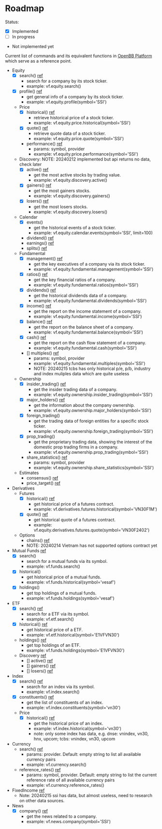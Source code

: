 # Roadmap

Status:
- [x] Implemented
- [ ] In progress
- Not implemented yet

Current list of commands and its equivalent functions in [OpenBB Platform](https://docs.openbb.co/platform) which serve as a reference point.

- Equity
    - [x] search() [ref](https://docs.openbb.co/platform/reference/equity/search)
        - search for a company by its stock ticker.
        - example: vf.equity.search()
    - [x] profile() [ref](https://docs.openbb.co/platform/reference/equity/profile)
        - get general info of a company by its stock ticker.
        - example: vf.equity.profile(symbol='SSI')
    - Price
        - [x] historical() [ref](https://docs.openbb.co/platform/reference/equity/price/historical)
            - retrieve historical price of a stock ticker.
            - example: vf.equity.price.historical(symbol='SSI')
        - [x] quote() [ref](https://docs.openbb.co/platform/reference/equity/price/quote)
            - retrieve quote data of a stock ticker.
            - example: vf.equity.price.quote(symbol='SSI')
        - performance() [ref](https://docs.openbb.co/platform/reference/equity/price/performance)
            - params: symbol, provider
            - example: vf.equity.price.performance(symbol='SSI')
    - Discovery: NOTE: 20240212 implemented but api returns no data, check later
        - [x] active() [ref](https://docs.openbb.co/platform/reference/equity/discovery/active)
            - get the most active stocks by trading value.
            - example: vf.equity.discovery.active()
        - [x] gainers() [ref](https://docs.openbb.co/platform/reference/equity/discovery/gainers)
            - get the most gainers stocks.
            - example: vf.equity.discovery.gainers()
        - [x] losers() [ref](https://docs.openbb.co/platform/reference/equity/discovery/losers)
            - get the most losers stocks.
            - example: vf.equity.discovery.losers()
    - Calendar
        - [x] events()
            - get the historical events of a stock ticker.
            - example: vf.equity.calendar.events(symbol='SSI', limit=100)
        - dividend() [ref](https://docs.openbb.co/platform/reference/equity/calendar/dividend)
        - earnings() [ref](https://docs.openbb.co/platform/reference/equity/calendar/earnings)
        - splits() [ref](https://docs.openbb.co/platform/reference/equity/calendar/splits)
    - Fundamental
        - [x] management() [ref](https://docs.openbb.co/platform/reference/equity/fundamental/management)
            - get the key executives of a company via its stock ticker.
            - example: vf.equity.fundamental.management(symbol='SSI')
        - [x] ratios() [ref](https://docs.openbb.co/platform/reference/equity/fundamental/ratios)
            - get the key financial ratios of a company.
            - example: vf.equity.fundamental.ratios(symbol='SSI')
        - [x] dividends() [ref](https://docs.openbb.co/platform/reference/equity/fundamental/dividends)
            - get the historical dividends data of a company.
            - example: vf.equity.fundamental.dividends(symbol='SSI')
        - [x] income() [ref](https://docs.openbb.co/platform/reference/equity/fundamental/income)
            - get the report on the income statement of a company.
            - example: vf.equity.fundamental.income(symbol='SSI')
        - [x] balance() [ref](https://docs.openbb.co/platform/reference/equity/fundamental/balance)
            - get the report on the balance sheet of a company.
            - example: vf.equity.fundamental.balance(symbol='SSI')
        - [x] cash() [ref](https://docs.openbb.co/platform/reference/equity/fundamental/cash)
            - get the report on the cash flow statement of a company.
            - example: vf.equity.fundamental.cash(symbol='SSI')
        - [] multiples() [ref](https://docs.openbb.co/platform/reference/equity/fundamental/multiples)
            - params: symbol, provider
            - example: vf.equity.fundamental.multiples(symbol='SSI')
            - NOTE: 20240215 tcbs has only historical p/e, p/b, industry and index muliples data which are quite useless
    - Ownership
        - [x] insider_trading() [ref](https://docs.openbb.co/platform/reference/equity/ownership/insider_trading)
            - get the insider trading data of a company.
            - example: vf.equity.ownership.insider_trading(symbol='SSI')
        - [x] major_holders() [ref](https://docs.openbb.co/platform/reference/equity/ownership/major_holders)
            - get the information about the company ownership.
            - example: vf.equity.ownership.major_holders(symbol='SSI')
        - [x] foreign_trading()
            - get the trading data of foreign entities for a specific stock ticker.
            - example: vf.equity.ownership.foreign_trading(symbol='SSI')
        - [x] prop_trading()
            - get the proprietary trading data, showing the interest of the domestic prop trading firms in a company.
            - example: vf.equity.ownership.prop_trading(symbol='SSI')
        - share_statistics() [ref](https://docs.openbb.co/platform/reference/equity/ownership/share_statistics)
            - params: symbol, provider
            - example: vf.equity.ownership.share_statistics(symbol='SSI')
    - Estimates
        - consensus() [ref](https://docs.openbb.co/platform/reference/equity/estimates/consensus)
        - price_target() [ref](https://docs.openbb.co/platform/reference/equity/estimates/price_target)
- Derivatives
    - Futures
        - [x] historical() [ref](https://docs.openbb.co/platform/reference/derivatives/futures/historical) 
            - get historical price of a futures contract.
            - example: vf.derivatives.futures.historical(symbol='VN30F1M')
        - [x] quote() [ref](https://docs.openbb.co/platform/reference/equity/price/quote)
            - get historical quote of a futures contract.
            - example: vf.equity.derivatives.futures.quote(symbol='VN30F2402')
    - Options
        - chains() [ref](https://docs.openbb.co/platform/reference/derivatives/options/chains)
        - NOTE: 20240214 Vietnam has not supported options contract yet
- Mutual Funds [ref](https://docs.openbb.co/terminal/menus/mutualfunds)
    - [x] search()
        - search for a mutual funds via its symbol.
        - example: vf.funds.search()
    - [x] historical()
        - get historical price of a mutual funds.
        - example: vf.funds.historical(symbol='vesaf')
    - [x] holdings()
        - get top holdings of a mutual funds.
        - example: vf.funds.holdings(symbol='vesaf')
- ETF
    - [x] search() [ref](https://docs.openbb.co/platform/reference/etf/search)
        - search for a ETF via its symbol.
        - example: vf.etf.search()
    - [x] historical() [ref](https://docs.openbb.co/platform/reference/etf/historical)
        - get historical price of a ETF.
        - example: vf.etf.historical(symbol='E1VFVN30')
    - holdings() [ref](https://docs.openbb.co/platform/reference/etf/holdings)
        - get top holdings of an ETF.
        - example: vf.funds.holdings(symbol='E1VFVN30')
    - Discovery [ref](https://docs.openbb.co/platform/reference/etf/discovery)
        - [] active() [ref](https://docs.openbb.co/platform/reference/etf/discovery/active)
        - [] gainers() [ref](https://docs.openbb.co/platform/reference/etf/discovery/gainers)
        - [] losers() [ref](https://docs.openbb.co/platform/reference/etf/discovery/losers)
- Index
    - [x] search() [ref](https://docs.openbb.co/platform/reference/index/search)
        - search for an index via its symbol.
        - example: vf.index.search()
    - [x] constituents() [ref](https://docs.openbb.co/platform/reference/index/constituents)
        - get the list of constituents of an index.
        - example: vf.index.constituents(symbol='vn30')
    - Price
        - [x] historical() [ref](https://docs.openbb.co/platform/reference/index/price/historical)
            - get the historical price of an index.
            - example: vf.index.historical(symbol='vn30')
            - note: only some index has data, e.g. dnse: vnindex, vn30, hnx, upcom; tcbs: vnindex, vn30, upcom
- Currency
    - search() [ref](https://docs.openbb.co/platform/reference/currency/search)
        - params: provider. Default: empty string to list all available currency pairs
        - example: vf.currency.search()
    - reference_rates() [ref](https://docs.openbb.co/platform/reference/currency/reference_rates)
        - params: symbol, provider. Default: empty string to list the current reference rate of all available currency pairs
        - example: vf.currency.reference_rates()
- FixedIncome [ref](https://docs.openbb.co/platform/reference/fixedincome)
    - Note: 20240215 ssi has data, but almost useless, need to research on other data sources.
- News
    - [x] company() [ref](https://docs.openbb.co/platform/reference/news/company)
        - get the news related to a company.
        - example: vf.news.company(symbol='SSI')